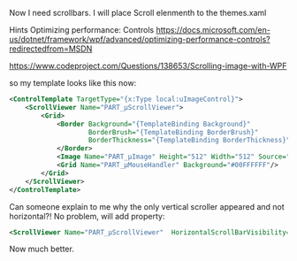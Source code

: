 Now I need scrollbars.
I will place Scroll elenmenth to the themes.xaml

Hints
Optimizing performance: Controls
https://docs.microsoft.com/en-us/dotnet/framework/wpf/advanced/optimizing-performance-controls?redirectedfrom=MSDN

https://www.codeproject.com/Questions/138653/Scrolling-image-with-WPF

so my template looks like this now:
````xml
<ControlTemplate TargetType="{x:Type local:uImageControl}">
    <ScrollViewer Name="PART_µScrollViewer"> 
        <Grid>
            <Border Background="{TemplateBinding Background}"
                    BorderBrush="{TemplateBinding BorderBrush}"
                    BorderThickness="{TemplateBinding BorderThickness}">
            </Border>
            <Image Name="PART_µImage" Height="512" Width="512" Source="Zippo.jpg" />
            <Grid Name="PART_µMouseHandler" Background="#00FFFFFF"/>
        </Grid>
    </ScrollViewer>
</ControlTemplate>
````

Can someone explain to me why the only vertical scroller appeared and not horizontal?!
No problem, will add property:
````xml
<ScrollViewer Name="PART_µScrollViewer"  HorizontalScrollBarVisibility="Visible">
````
Now much better.
